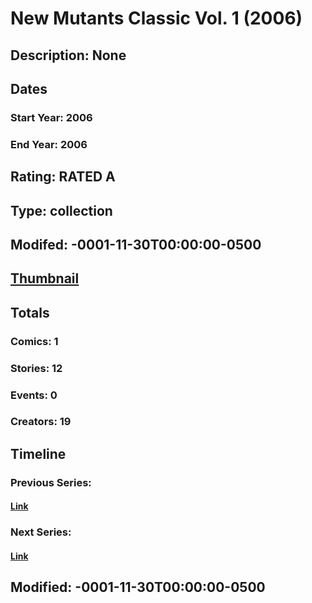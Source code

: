 # New Mutants Classic Vol. 1 (2006)
## Description: None
## Dates
### Start Year: 2006
### End Year: 2006
## Rating: RATED A
## Type: collection
## Modifed: -0001-11-30T00:00:00-0500
## [Thumbnail](http://i.annihil.us/u/prod/marvel/i/mg/2/70/4bc5eee3bff08.jpg)
## Totals
### Comics: 1
### Stories: 12
### Events: 0
### Creators: 19
## Timeline
### Previous Series: 
#### [Link]()
### Next Series: 
#### [Link]()
## Modified: -0001-11-30T00:00:00-0500